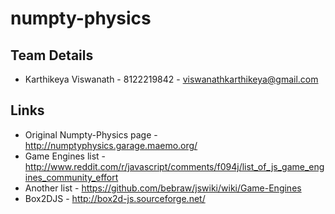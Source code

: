 numpty-physics
==============

## Team Details

* Karthikeya Viswanath - 8122219842 - viswanathkarthikeya@gmail.com




## Links
* Original Numpty-Physics page - http://numptyphysics.garage.maemo.org/
* Game Engines list - http://www.reddit.com/r/javascript/comments/f094j/list_of_js_game_engines_community_effort
* Another list - https://github.com/bebraw/jswiki/wiki/Game-Engines
* Box2DJS - http://box2d-js.sourceforge.net/
